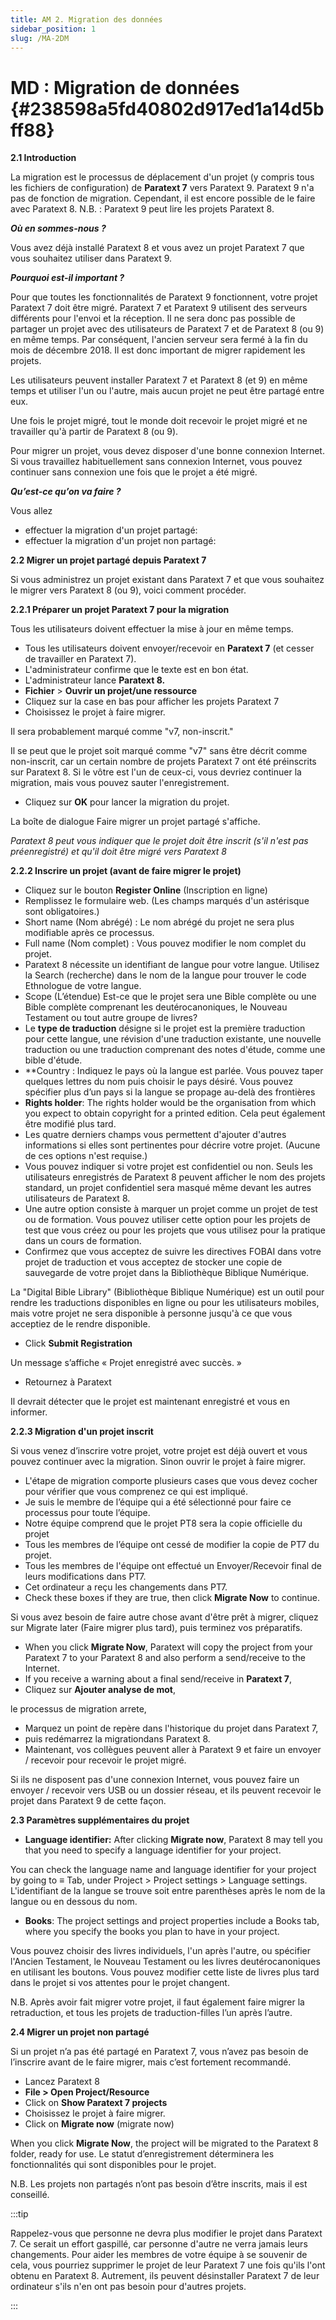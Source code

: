 ```yaml
---
title: AM 2. Migration des données
sidebar_position: 1
slug: /MA-2DM
---
```


# **MD : Migration de données** {#238598a5fd40802d917ed1a14d5bff88}

**2.1 Introduction**

La migration est le processus de déplacement d'un projet (y compris tous les fichiers de configuration) de **Paratext 7** vers Paratext 9. Paratext 9 n'a pas de fonction de migration. Cependant, il est encore possible de le faire avec Paratext 8. N.B. : Paratext 9 peut lire les projets Paratext 8.

_**Où en sommes-nous ?**_

Vous avez déjà installé Paratext 8 et vous avez un projet Paratext 7 que vous souhaitez utiliser dans Paratext 9.

_**Pourquoi est-il important ?**_

Pour que toutes les fonctionnalités de Paratext 9 fonctionnent, votre projet Paratext 7 doit être migré. Paratext 7 et Paratext 9 utilisent des serveurs différents pour l'envoi et la réception. Il ne sera donc pas possible de partager un projet avec des utilisateurs de Paratext 7 et de Paratext 8 (ou 9) en même temps. Par conséquent, l'ancien serveur sera fermé à la fin du mois de décembre 2018. Il est donc important de migrer rapidement les projets.

Les utilisateurs peuvent installer Paratext 7 et Paratext 8 (et 9) en même temps et utiliser l'un ou l'autre, mais aucun projet ne peut être partagé entre eux.

Une fois le projet migré, tout le monde doit recevoir le projet migré et ne travailler qu'à partir de Paratext 8 (ou 9).

Pour migrer un projet, vous devez disposer d'une bonne connexion Internet. Si vous travaillez habituellement sans connexion Internet, vous pouvez continuer sans connexion une fois que le projet a été migré.

_**Qu’est-ce qu’on va faire ?**_

Vous allez

- effectuer la migration d'un projet partagé:
- effectuer la migration d'un projet non partagé:

**2.2 Migrer un projet partagé depuis Paratext 7**

Si vous administrez un projet existant dans Paratext 7 et que vous souhaitez le migrer vers Paratext 8 (ou 9), voici comment procéder.

**2.2.1 Préparer un projet Paratext 7 pour la migration**

Tous les utilisateurs doivent effectuer la mise à jour en même temps.

- Tous les utilisateurs doivent envoyer/recevoir en **Paratext 7** (et cesser de travailler en Paratext 7).
- L'administrateur confirme que le texte est en bon état.
- L'administrateur lance **Paratext 8.**
- **Fichier** &gt; **Ouvrir un projet/une ressource**
- Cliquez sur la case en bas pour afficher les projets Paratext 7
- Choisissez le projet à faire migrer.

Il sera probablement marqué comme "v7, non-inscrit."

Il se peut que le projet soit marqué comme "v7" sans être décrit comme non-inscrit, car un certain nombre de projets Paratext 7 ont été préinscrits sur Paratext 8. Si le vôtre est l'un de ceux-ci, vous devriez continuer la migration, mais vous pouvez sauter l'enregistrement.

- Cliquez sur **OK** pour lancer la migration du projet.

La boîte de dialogue Faire migrer un projet partagé s'affiche.

_Paratext 8 peut vous indiquer que le projet doit être inscrit (s'il n'est pas préenregistré) et qu'il doit être migré vers Paratext 8_

**2.2.2 Inscrire un projet (avant de faire migrer le projet)**

- Cliquez sur le bouton **Register Online** (Inscription en ligne)
- Remplissez le formulaire web. (Les champs marqués d'un astérisque sont obligatoires.)
- Short name (Nom abrégé) : Le nom abrégé du projet ne sera plus modifiable après ce processus.
- Full name (Nom complet) : Vous pouvez modifier le nom complet du projet.
- Paratext 8 nécessite un identifiant de langue pour votre langue. Utilisez la Search (recherche) dans le nom de la langue pour trouver le code Ethnologue de votre langue.
- Scope (L’étendue) Est-ce que le projet sera une Bible complète ou une Bible complète comprenant les deutérocanoniques, le Nouveau Testament ou tout autre groupe de livres?
- Le **type de traduction** désigne si le projet est la première traduction pour cette langue, une révision d'une traduction existante, une nouvelle traduction ou une traduction comprenant des notes d'étude, comme une bible d'étude.
- \*\*Country : Indiquez le pays où la langue est parlée. Vous pouvez taper quelques lettres du nom puis choisir le pays désiré. Vous pouvez spécifier plus d’un pays si la langue se propage au-delà des frontières
- **Rights holder**: The rights holder would be the organisation from which you expect to obtain copyright for a printed edition. Cela peut également être modifié plus tard.
- Les quatre derniers champs vous permettent d'ajouter d'autres informations si elles sont pertinentes pour décrire votre projet. (Aucune de ces options n'est requise.)
- Vous pouvez indiquer si votre projet est confidentiel ou non. Seuls les utilisateurs enregistrés de Paratext 8 peuvent afficher le nom des projets standard, un projet confidentiel sera masqué même devant les autres utilisateurs de Paratext 8.
- Une autre option consiste à marquer un projet comme un projet de test ou de formation. Vous pouvez utiliser cette option pour les projets de test que vous créez ou pour les projets que vous utilisez pour la pratique dans un cours de formation.
- Confirmez que vous acceptez de suivre les directives FOBAI dans votre projet de traduction et vous acceptez de stocker une copie de sauvegarde de votre projet dans la Bibliothèque Biblique Numérique.

La "Digital Bible Library" (Bibliothèque Biblique Numérique) est un outil pour rendre les traductions disponibles en ligne ou pour les utilisateurs mobiles, mais votre projet ne sera disponible à personne jusqu'à ce que vous acceptiez de le rendre disponible.

- Click **Submit Registration**

Un message s’affiche « Projet enregistré avec succès. »

- Retournez à Paratext

Il devrait détecter que le projet est maintenant enregistré et vous en informer.

**2.2.3 Migration d'un projet inscrit**

Si vous venez d’inscrire votre projet, votre projet est déjà ouvert et vous pouvez continuer avec la migration. Sinon ouvrir le projet à faire migrer.

- L'étape de migration comporte plusieurs cases que vous devez cocher pour vérifier que vous comprenez ce qui est impliqué.
- Je suis le membre de l’équipe qui a été sélectionné pour faire ce processus pour toute l’équipe.
- Notre équipe comprend que le projet PT8 sera la copie officielle du projet
- Tous les membres de l’équipe ont cessé de modifier la copie de PT7 du projet.
- Tous les membres de l'équipe ont effectué un Envoyer/Recevoir final de leurs modifications dans PT7.
- Cet ordinateur a reçu les changements dans PT7.
- Check these boxes if they are true, then click **Migrate Now** to continue.

Si vous avez besoin de faire autre chose avant d'être prêt à migrer, cliquez sur Migrate later (Faire migrer plus tard), puis terminez vos préparatifs.

- When you click **Migrate Now**, Paratext will copy the project from your Paratext 7 to your Paratext 8 and also perform a send/receive to the Internet.
- If you receive a warning about a final send/receive in **Paratext 7**,
- Cliquez sur **Ajouter analyse de mot**,

le processus de migration arrete,

- Marquez un point de repère dans l'historique du projet dans Paratext 7,
- puis redémarrez la migrationdans Paratext 8.
- Maintenant, vos collègues peuvent aller à Paratext 9 et faire un envoyer / recevoir pour recevoir le projet migré.

Si ils ne disposent pas d'une connexion Internet, vous pouvez faire un envoyer / recevoir vers USB ou un dossier réseau, et ils peuvent recevoir le projet dans Paratext 9 de cette façon.

**2.3 Paramètres supplémentaires du projet**

- **Language identifier:** After clicking **Migrate now**, Paratext 8 may tell you that you need to specify a language identifier for your project.

You can check the language name and language identifier for your project by going to ≡ Tab, under Project &gt; Project settings &gt; Language settings. L'identifiant de la langue se trouve soit entre parenthèses après le nom de la langue ou en dessous du nom.

- **Books**: The project settings and project properties include a Books tab, where you specify the books you plan to have in your project.

Vous pouvez choisir des livres individuels, l'un après l'autre, ou spécifier l'Ancien Testament, le Nouveau Testament ou les livres deutérocanoniques en utilisant les boutons. Vous pouvez modifier cette liste de livres plus tard dans le projet si vos attentes pour le projet changent.

N.B. Après avoir fait migrer votre projet, il faut également faire migrer la retraduction, et tous les projets de traduction-filles l’un après l’autre.

**2.4 Migrer un projet non partagé**

Si un projet n’a pas été partagé en Paratext 7, vous n’avez pas besoin de l’inscrire avant de le faire migrer, mais c’est fortement recommandé.

- Lancez Paratext 8
- **File &gt; Open Project/Resource**
- Click on **Show Paratext 7 projects**
- Choisissez le projet à faire migrer.
- Click on **Migrate now** (migrate now)

When you click **Migrate Now**, the project will be migrated to the Paratext 8 folder, ready for use. Le statut d’enregistrement déterminera les fonctionnalités qui sont disponibles pour le projet.

N.B. Les projets non partagés n’ont pas besoin d’être inscrits, mais il est conseillé.

:::tip

Rappelez-vous que personne ne devra plus modifier le projet dans Paratext 7. Ce serait un effort gaspillé, car personne d'autre ne verra jamais leurs changements. Pour aider les membres de votre équipe à se souvenir de cela, vous pourriez supprimer le projet de leur Paratext 7 une fois qu'ils l'ont obtenu en Paratext 8. Autrement, ils peuvent désinstaller Paratext 7 de leur ordinateur s'ils n'en ont pas besoin pour d'autres projets.

:::



